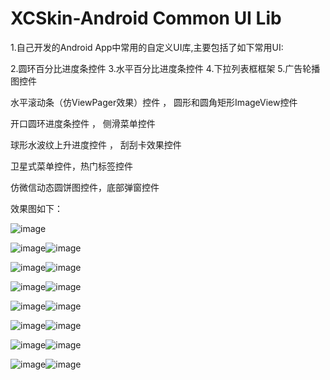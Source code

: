 # XCSkin-Android Common UI Lib   
 
1.自己开发的Android App中常用的自定义UI库,主要包括了如下常用UI:

2.圆环百分比进度条控件
3.水平百分比进度条控件
4.下拉列表框框架
5.广告轮播图控件

水平滚动条（仿ViewPager效果）控件 ，            圆形和圆角矩形ImageView控件

开口圆环进度条控件 ，                           侧滑菜单控件

球形水波纹上升进度控件 ，                     刮刮卡效果控件

卫星式菜单控件，热门标签控件

仿微信动态圆饼图控件，底部弹窗控件

效果图如下：

![image](https://github.com/jczmdeveloper/XCSkin/blob/master/screenshots/00.gif)

![image](https://github.com/jczmdeveloper/XCSkin/blob/master/screenshots/01.png)![image](https://github.com/jczmdeveloper/XCSkin/blob/master/screenshots/02.png)

![image](https://github.com/jczmdeveloper/XCSkin/blob/master/screenshots/03.png)![image](https://github.com/jczmdeveloper/XCSkin/blob/master/screenshots/04.png)

![image](https://github.com/jczmdeveloper/XCSkin/blob/master/screenshots/05.png)![image](https://github.com/jczmdeveloper/XCSkin/blob/master/screenshots/06.png)

![image](https://github.com/jczmdeveloper/XCSkin/blob/master/screenshots/07.png)![image](https://github.com/jczmdeveloper/XCSkin/blob/master/screenshots/08.png)

![image](https://github.com/jczmdeveloper/XCSkin/blob/master/screenshots/09.png)![image](https://github.com/jczmdeveloper/XCSkin/blob/master/screenshots/10.png)

![image](https://github.com/jczmdeveloper/XCSkin/blob/master/screenshots/11.png)![image](https://github.com/jczmdeveloper/XCSkin/blob/master/screenshots/12.png)

![image](https://github.com/jczmdeveloper/XCSkin/blob/master/screenshots/13.png)![image](https://github.com/jczmdeveloper/XCSkin/blob/master/screenshots/14.png)


